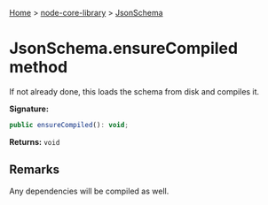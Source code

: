 <!-- docId=node-core-library.jsonschema.ensurecompiled -->

[Home](./index.md) &gt; [node-core-library](./node-core-library.md) &gt; [JsonSchema](./node-core-library.jsonschema.md)

# JsonSchema.ensureCompiled method

If not already done, this loads the schema from disk and compiles it.

**Signature:**
```javascript
public ensureCompiled(): void;
```
**Returns:** `void`


## Remarks

Any dependencies will be compiled as well.
